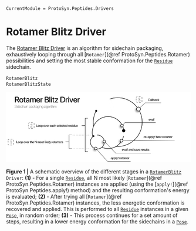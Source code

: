 ```@meta
CurrentModule = ProtoSyn.Peptides.Drivers
```

# Rotamer Blitz Driver

The [Rotamer Blitz Driver](@ref) is an algorithm for sidechain packaging, exhaustively looping through all [`Rotamer`](@ref ProtoSyn.Peptides.Rotamer) possibilities and setting the most stable conformation for the [`Residue`](@ref) sidechain.

```@docs
RotamerBlitz
RotamerBlitzState
```

![ProtoSyn rotamer-blitz-driver](../../../assets/ProtoSyn-rotamer-blitz-driver.png)

**Figure 1 |** A schematic overview of the different stages in a [`RotamerBlitz`](@ref) `Driver`: **(1)** - For a single [`Residue`](@ref), all N most likely [`Rotamer`](@ref ProtoSyn.Peptides.Rotamer) instances are applied (using the [`apply!`](@ref ProtoSyn.Peptides.apply!) method) and the resulting conformation's energy is evaluated; **(2)** - After trying all [`Rotamer`](@ref ProtoSyn.Peptides.Rotamer) instances, the less energetic conformation is recovered and applied. This is performed to all [`Residue`](@ref) instances in a given [`Pose`](@ref), in random order; **(3)** - This process continues for a set amount of steps, resulting in a lower energy conformation for the sidechains in a [`Pose`](@ref).